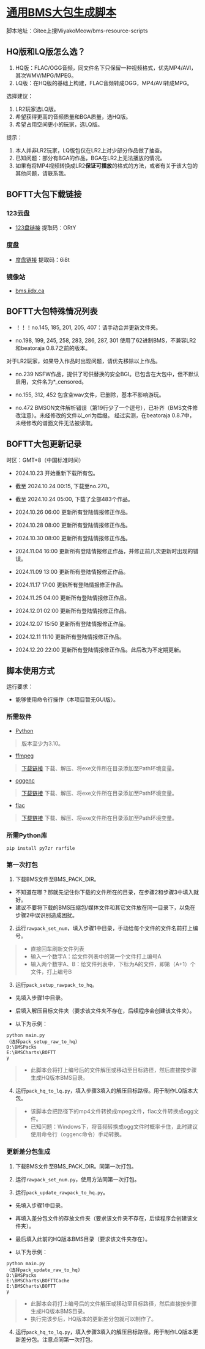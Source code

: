 # [通用BMS大包生成脚本](https://gitee.com/MiyakoMeow/boftt-pack-generator-scripts)

脚本地址：Gitee上搜MiyakoMeow/bms-resource-scripts

## HQ版和LQ版怎么选？

1. HQ版：FLAC/OGG音频，同文件名下只保留一种视频格式，优先MP4/AVI，其次WMV/MPG/MPEG。
2. LQ版：在HQ版的基础上构建，FLAC音频转成OGG，MP4/AVI转成MPG。

选择建议：

1. LR2玩家选LQ版。
2. 希望获得更高的音频质量和BGA质量，选HQ版。
3. 希望占用空间更小的玩家，选LQ版。

提示：

1. 本人并非LR2玩家，LQ版包仅在LR2上对少部分作品做了抽查。
2. 已知问题：部分有BGA的作品，BGA在LR2上无法播放的情况。
3. 如果有将MP4视频转换成LR2**保证可播放**的格式的方法，或者有关于该大包的其他问题，请联系我。

## BOFTT大包下载链接

### 123云盘

- [123盘链接](https://www.123pan.com/s/Sn7lVv-Mhzm)
提取码：ORtY

### 度盘

- [度盘链接](https://pan.baidu.com/s/17seD5TCAlquX2rJ6CS4ZDg?pwd=6i8t)
提取码：6i8t

### 镜像站

- [bms.iidx.ca](https://bms.iidx.ca/bms/BMS/BMS%20%E6%B4%BB%E5%8A%A8%E5%8C%85/BOF%20G2R/%5B2024%5D%20BOFTT/)

## BOFTT大包特殊情况列表

- ！！！no.145, 185, 201, 205, 407：请手动合并更新文件夹。

- no.198, 199, 245, 258, 283, 286, 287, 301 使用了62进制BMS，不兼容LR2和beatoraja 0.8.7之前的版本。

对于LR2玩家，如果导入作品时出现问题，请优先移除以上作品。

- no.239 NSFW作品，提供了可供替换的安全BGI。已包含在大包中，但不默认启用，文件名为*_censored。

- no.155, 312, 452 包含空wav文件，已删除，基本不影响游玩。

- no.472 BMSON文件解析错误（第19行少了一个逗号），已补齐（BMS文件修改注意）。未经修改的文件以_ori为后缀。
经过实测，在beatoraja 0.8.7中，未经修改的谱面文件无法被读取。

## BOFTT大包更新记录

时区：GMT+8（中国标准时间）

- 2024.10.23 开始重新下载所有包。

- 截至 2024.10.24 00:15, 下载至no.270。

- 截至 2024.10.24 05:00, 下载了全部483个作品。

- 2024.10.26 06:00 更新所有登陆情报修正作品。

- 2024.10.28 08:00 更新所有登陆情报修正作品。

- 2024.10.30 08:00 更新所有登陆情报修正作品。

- 2024.11.04 16:00 更新所有登陆情报修正作品，并修正前几次更新时出现的错误。

- 2024.11.09 13:00 更新所有登陆情报修正作品。

- 2024.11.17 17:00 更新所有登陆情报修正作品。

- 2024.11.25 04:00 更新所有登陆情报修正作品。

- 2024.12.01 02:00 更新所有登陆情报修正作品。

- 2024.12.07 15:50 更新所有登陆情报修正作品。

- 2024.12.11 11:10 更新所有登陆情报修正作品。

- 2024.12.20 22:00 更新所有登陆情报修正作品。此后改为不定期更新。

## 脚本使用方式

运行要求：

- 能够使用命令行操作（本项目暂无GUI版）。

### 所需软件

- [Python](https://python.org)

> 版本至少为3.10。

- [ffmpeg](https://ffmpeg.org)

> [下载链接](https://www.gyan.dev/ffmpeg/builds/ffmpeg-git-full.7z)
> 下载、解压、将exe文件所在目录添加至Path环境变量。

- [oggenc](https://www.rarewares.org/ogg-oggenc.php)

> [下载链接](https://www.rarewares.org/files/ogg/oggenc2.88-1.3.7-x64.zip)
> 下载、解压、将exe文件所在目录添加至Path环境变量。

- [flac](https://xiph.org/flac/index.html)

> [下载链接](https://ftp.osuosl.org/pub/xiph/releases/flac/flac-1.4.3-win.zip)
> 下载、解压、将exe文件所在目录添加至Path环境变量。

### 所需Python库

```commandline
pip install py7zr rarfile
```

### 第一次打包

1. 下载BMS文件至BMS_PACK_DIR。

- 不知道在哪？那就先记住你下载的文件所在的目录，在步骤2和步骤3中填入就好。
- 建议不要将下载的BMS压缩包/媒体文件和其它文件放在同一目录下，以免在步骤2中误识别造成困扰。

2. 运行`rawpack_set_num`，填入步骤1中目录，手动给每个文件的文件名前打上编号。

> - 直接回车刷新文件列表
> - 输入一个数字A：给文件列表中的第一个文件打上编号A
> - 输入两个数字A、B：给文件列表中，下标为A的文件，即第（A+1）个文件，打上编号B

3. 运行`pack_setup_rawpack_to_hq`。

- 先填入步骤1中目录。
- 后填入解压目标文件夹（要求该文件夹不存在，后续程序会创建该文件夹）。

- 以下为示例：

```commandline
python main.py
（选择pack_setup_raw_to_hq)
D:\BMSPacks
E:\BMSCharts\BOFTT
y
```

> - 此脚本会将打上编号后的文件解压或移动至目标路径，然后直接按步骤生成HQ版本BMS目录。

4. 运行`pack_hq_to_lq.py`，填入步骤3填入的解压目标路径。用于制作LQ版本大包。

> - 该脚本会把路径下的mp4文件转换成mpeg文件，flac文件转换成ogg文件。
> - 已知问题：Windows下，将音频转换成ogg文件时概率卡住，此时建议使用命令行（oggenc命令）手动转换。

### 更新差分包生成

1. 下载BMS文件至BMS_PACK_DIR。同第一次打包。

2. 运行`rawpack_set_num.py`，使用方法同第一次打包。

3. 运行`pack_update_rawpack_to_hq.py`。

- 先填入步骤1中目录。
- 再填入差分包文件的存放文件夹（要求该文件夹不存在，后续程序会创建该文件夹）。
- 最后填入此前的HQ版本BMS目录（要求该文件夹存在）。

- 以下为示例：

```commandline
python main.py
（选择pack_update_raw_to_hq)
D:\BMSPacks
E:\BMSCharts\BOFTTCache
E:\BMSCharts\BOFTT
y
```

> - 此脚本会将打上编号后的文件解压或移动至目标路径，然后直接按步骤生成HQ版本BMS目录。
> - 执行完该步后，HQ版本的更新差分包就可以制作了。

4. 运行`pack_hq_to_lq.py`，填入步骤3填入的解压目标路径。用于制作LQ版本更新差分包。注意点同第一次打包。

